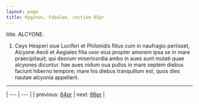 ```yaml
---
layout: page
title: Hyginus, Fabulae, section 65pr
---
```


title. ALCYONE.



1. Ceyx Hesperi siue Luciferi et Philonidis filius cum in naufragio periisset, Alcyone Aeoli et Aegiales filia uxor eius propter amorem ipsa se in mare praecipitauit; qui deorum misericordia ambo in aues sunt mutati quae alcyones dicuntur. hae aues nidum oua pullos in mare septem diebus faciunt hiberno tempore; mare his diebus tranquillum est, quos dies nautae alcyonia appellant.



---

| --- | --- |
| previous: [64pr](../64pr/) | next: [66pr](../66pr/) |